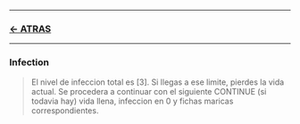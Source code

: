 
---

### [<- ATRAS](../README.md)

---



### Infection

> El nivel de infeccion total es [3]. Si llegas a ese limite, pierdes la vida actual.
Se procedera a continuar con el siguiente CONTINUE (si todavia hay)
vida llena, infeccion en 0 y fichas maricas correspondientes.


